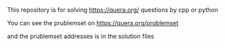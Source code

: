 This repository is for solving https://quera.org/ questions by cpp or python

You can see the prublemset on https://quera.org/problemset

and the prublemset addresses is in the solution files 